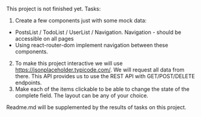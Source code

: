 This project is not finished yet. Tasks:
1. Create a few components just with some mock data:
- PostsList / TodoList / UserList / Navigation. Navigation - should be accessible on all pages
- Using react-router-dom implement navigation between these components.
2. To make this project interactive we will use https://jsonplaceholder.typicode.com/. We will request all data from there. This API provides us to use the REST API with GET/POST/DELETE endpoints.
3. Make each of the  items clickable to be able to change the state of  the complete field. The layout can be any of your choice.

Readme.md will be supplemented by the results of tasks on this project.
